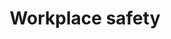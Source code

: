 ---
banner:
  content: 'You can set this component to ''display: true'' to show a banner at the
    top of the page.'
  display: false
  heading: This is a place to place urgent information
layout: category
name: workplace-safety
owner: CDC
questions:
- how-can-i-prepare-for-covid19-at-work
- what-are-essential-industries
- how-do-i-know-if-i-am-an-essential-worker
- is-there-a-list-of-essential-industries
- should-ill-food-workers-stay-home
- is-it-safe-to-vacuum-in-a-school-business-or-community-facility-after-someone-with-covid-19-present
- should-wasterwater-workers-take-extra-precautions-to-protect-from-covid19
- is-the-federal-government-mandating-businesses-to-close
title: Workplace safety
---